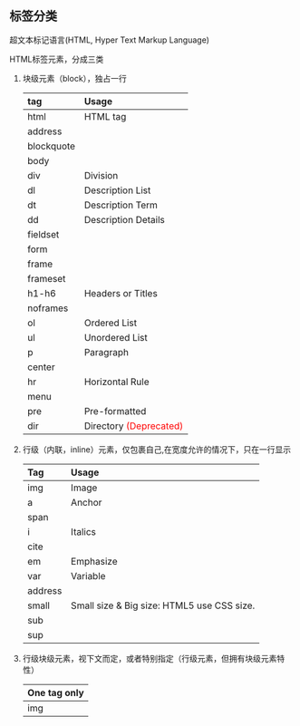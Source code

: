 ## 标签分类

超文本标记语言(HTML, Hyper Text Markup Language)

HTML标签元素，分成三类

1. 块级元素（block），独占一行

   | tag        | Usage                                           |
   |:-----------|:------------------------------------------------|
   | html       | HTML tag                                        |
   | address    |                                                 |
   | blockquote |                                                 |
   | body       |                                                 |
   | div        | Division                                        |
   | dl         | Description List                                |
   | dt         | Description Term                                |
   | dd         | Description Details                             |
   | fieldset   |                                                 |
   | form       |                                                 |
   | frame      |                                                 |
   | frameset   |                                                 |
   | h1-h6      | Headers or Titles                               |
   | noframes   |                                                 |
   | ol         | Ordered List                                    |
   | ul         | Unordered List                                  |
   | p          | Paragraph                                       |
   | center     |                                                 |
   | hr         | Horizontal Rule                                 |
   | menu       |                                                 |
   | pre        | Pre-formatted                                   |
   | dir        | Directory <font color="red">(Deprecated)</font> |

2. 行级（内联，inline）元素，仅包裹自己,在宽度允许的情况下，只在一行显示

   | Tag     | Usage                                      |
   |:--------|:-------------------------------------------|
   | img     | Image                                      |
   | a       | Anchor                                     |
   | span    |                                            |
   | i       | Italics                                    |
   | cite    |                                            |
   | em      | Emphasize                                  |
   | var     | Variable                                   |
   | address |                                            |
   | small   | Small size & Big size: HTML5 use CSS size. |
   | sub     |                                            |
   | sup     |                                            |

3. 行级块级元素，视下文而定，或者特别指定（行级元素，但拥有块级元素特性）

   | One tag only  |
   |---------------|
   | img           |

